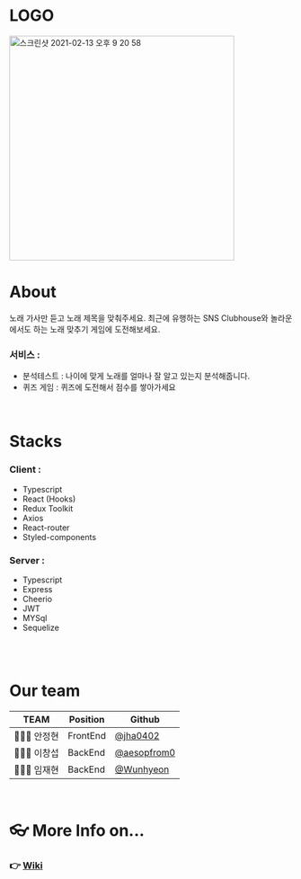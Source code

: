 # LOGO
<img width="400" alt="스크린샷 2021-02-13 오후 9 20 58" src="https://user-images.githubusercontent.com/67306416/108810368-54c82080-75ee-11eb-8f23-51531ad5755b.png">

<br>

# About
노래 가사만 듣고 노래 제목을 맞춰주세요. 최근에 유행하는 SNS Clubhouse와 놀라운 에서도 하는 노래 맞추기 게임에 도전해보세요.
### 서비스 :
- 분석테스트 : 나이에 맞게 노래를 얼마나 잘 알고 있는지 분석해줍니다.
- 퀴즈 게임 : 퀴즈에 도전해서 점수를 쌓아가세요

<br>

# Stacks

### Client :
- Typescript
- React (Hooks)
- Redux Toolkit
- Axios
- React-router
- Styled-components

### Server :
- Typescript
- Express
- Cheerio
- JWT
- MYSql
- Sequelize

<br><br>

# Our team
| TEAM      | Position  | Github                                        |
| ---------  |--------- | --------------------------------------------- |
| 🧑🏻‍💻 안정현 | FrontEnd | [@jha0402](https://github.com/jha0402)        |
| 🧑🏻‍💻 이창섭 | BackEnd  | [@aesopfrom0](https://github.com/aesopfrom0)        |
| 🧑🏻‍💻 임재현 | BackEnd | [@Wunhyeon](https://github.com/Wunhyeon)   |

<br>

# 👓 More Info on...

### 👉 [Wiki](https://github.com/codestates/laggard-client/wiki)
